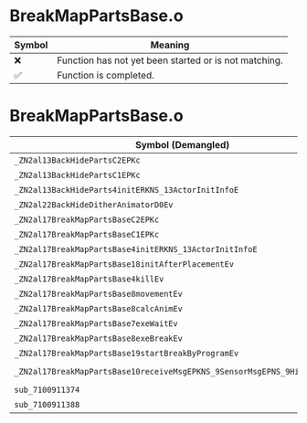 # BreakMapPartsBase.o
| Symbol | Meaning 
| ------------- | ------------- 
| :x: | Function has not yet been started or is not matching. 
| :white_check_mark: | Function is completed. 


# BreakMapPartsBase.o
| Symbol (Demangled) | Symbol (Mangled) | Decompiled? |
| ------------- |  ------------- | ------------- |
| `_ZN2al13BackHidePartsC2EPKc` | `al::BackHideParts::BackHideParts(char const*)` | :white_check_mark: |
| `_ZN2al13BackHidePartsC1EPKc` | `al::BackHideParts::BackHideParts(char const*)` | :white_check_mark: |
| `_ZN2al13BackHideParts4initERKNS_13ActorInitInfoE` | `al::BackHideParts::init(al::ActorInitInfo const&)` | :white_check_mark: |
| `_ZN2al22BackHideDitherAnimatorD0Ev` | `al::BackHideDitherAnimator::~BackHideDitherAnimator()` | :white_check_mark: |
| `_ZN2al17BreakMapPartsBaseC2EPKc` | `al::BreakMapPartsBase::BreakMapPartsBase(char const*)` | :white_check_mark: |
| `_ZN2al17BreakMapPartsBaseC1EPKc` | `al::BreakMapPartsBase::BreakMapPartsBase(char const*)` | :white_check_mark: |
| `_ZN2al17BreakMapPartsBase4initERKNS_13ActorInitInfoE` | `al::BreakMapPartsBase::init(al::ActorInitInfo const&)` | :white_check_mark: |
| `_ZN2al17BreakMapPartsBase18initAfterPlacementEv` | `al::BreakMapPartsBase::initAfterPlacement(void)` | :white_check_mark: |
| `_ZN2al17BreakMapPartsBase4killEv` | `al::BreakMapPartsBase::kill(void)` | :white_check_mark: |
| `_ZN2al17BreakMapPartsBase8movementEv` | `al::BreakMapPartsBase::movement(void)` | :white_check_mark: |
| `_ZN2al17BreakMapPartsBase8calcAnimEv` | `al::BreakMapPartsBase::calcAnim(void)` | :white_check_mark: |
| `_ZN2al17BreakMapPartsBase7exeWaitEv` | `al::BreakMapPartsBase::exeWait(void)` | :white_check_mark: |
| `_ZN2al17BreakMapPartsBase8exeBreakEv` | `al::BreakMapPartsBase::exeBreak(void)` | :white_check_mark: |
| `_ZN2al17BreakMapPartsBase19startBreakByProgramEv` | `al::BreakMapPartsBase::startBreakByProgram(void)` | :white_check_mark: |
| `_ZN2al17BreakMapPartsBase10receiveMsgEPKNS_9SensorMsgEPNS_9HitSensorES5_` | `al::BreakMapPartsBase::receiveMsg(al::SensorMsg const*,al::HitSensor *,al::HitSensor *)` | :white_check_mark: |
| `sub_7100911374` | `` | :white_check_mark: |
| `sub_7100911388` | `` | :white_check_mark: |
